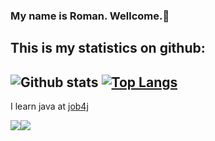### My name is Roman. Wellcome.👋

This is my statistics on github:
-
![Github stats](https://github-readme-stats.vercel.app/api?username=RamonOga&hide=stars,prs,issues,contribs)
[![Top Langs](https://github-readme-stats.vercel.app/api/top-langs/?username=RamonOga&layout=compact)](https://github.com/RamonOga/github-readme-stats)
-
I learn java at [job4j](https://job4j.ru/)

![](https://img.shields.io/badge/Java-%3E%3D8-orange)![](https://img.shields.io/badge/maven-3-red)
<!--
**RamonOga/RamonOga** is a ✨ _special_ ✨ repository because its `README.md` (this file) appears on your GitHub profile.

Here are some ideas to get you started:

- 🔭 I’m currently working on ...
- 🌱 I’m currently learning ...
- 👯 I’m looking to collaborate on ...
- 🤔 I’m looking for help with ...
- 💬 Ask me about ...
- 📫 How to reach me: ...
- 😄 Pronouns: ...
- ⚡ Fun fact: ...
-->
